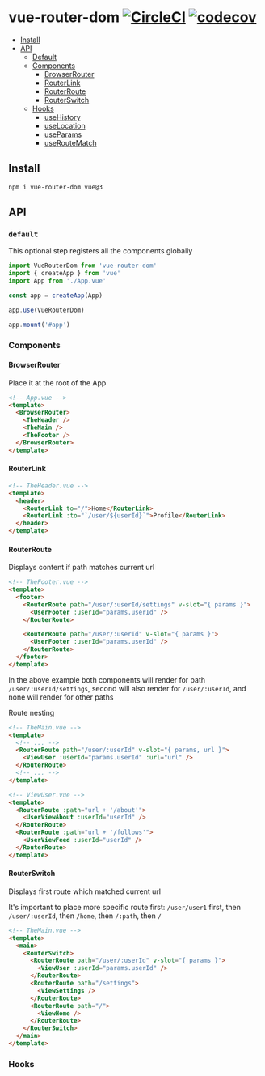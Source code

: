 # vue-router-dom [![CircleCI](https://circleci.com/gh/PatrykWalach/vue-router-dom.svg?style=svg)](https://circleci.com/gh/PatrykWalach/vue-router-dom) [![codecov](https://codecov.io/gh/PatrykWalach/vue-router-dom/branch/master/graph/badge.svg)](https://codecov.io/gh/PatrykWalach/vue-router-dom)


- [Install](#install)
- [API](#api)
  - [Default](#default)
  - [Components](#Components)
    - [BrowserRouter](#BrowserRouter)
    - [RouterLink](#RouterLink)
    - [RouterRoute](#RouterRoute)
    - [RouterSwitch](#RouterSwitch)
  - [Hooks](#hooks)
    - [useHistory](#useHistory)
    - [useLocation](#useLocation)
    - [useParams](#useParams)
    - [useRouteMatch](#useRouteMatch)

## Install

```sh
npm i vue-router-dom vue@3
```

## API

### `default`

This optional step registers all the components globally

```typescript
import VueRouterDom from 'vue-router-dom'
import { createApp } from 'vue'
import App from './App.vue'

const app = createApp(App)

app.use(VueRouterDom)

app.mount('#app')
```

### Components

#### BrowserRouter

Place it at the root of the App

```html
<!-- App.vue -->
<template>
  <BrowserRouter>
    <TheHeader />
    <TheMain />
    <TheFooter />
  </BrowserRouter>
</template>
```

#### RouterLink

```html
<!-- TheHeader.vue -->
<template>
  <header>
    <RouterLink to="/">Home</RouterLink>
    <RouterLink :to="`/user/${userId}`">Profile</RouterLink>
  </header>
</template>
```

#### RouterRoute

Displays content if path matches current url

```html
<!-- TheFooter.vue -->
<template>
  <footer>
    <RouterRoute path="/user/:userId/settings" v-slot="{ params }">
      <UserFooter :userId="params.userId" />
    </RouterRoute>

    <RouterRoute path="/user/:userId" v-slot="{ params }">
      <UserFooter :userId="params.userId" />
    </RouterRoute>
  </footer>
</template>
```

In the above example both components will render for path `/user/:userId/settings`, second will also render for `/user/:userId`, and none will render for other paths

Route nesting

```html
<!-- TheMain.vue -->
<template>
  <!-- ... -->
  <RouterRoute path="/user/:userId" v-slot="{ params, url }">
    <ViewUser :userId="params.userId" :url="url" />
  </RouterRoute>
  <!-- ... -->
</template>
```

```html
<!-- ViewUser.vue -->
<template>
  <RouterRoute :path="url + '/about'">
    <UserViewAbout :userId="userId" />
  </RouterRoute>
  <RouterRoute :path="url + '/follows'">
    <UserViewFeed :userId="userId" />
  </RouterRoute>
</template>
```

#### RouterSwitch

Displays first route which matched current url

It's important to place more specific route first: `/user/user1` first, then `/user/:userId`, then `/home`, then `/:path`, then `/`

```html
<!-- TheMain.vue -->
<template>
  <main>
    <RouterSwitch>
      <RouterRoute path="/user/:userId" v-slot="{ params }">
        <ViewUser :userId="params.userId" />
      </RouterRoute>
      <RouterRoute path="/settings">
        <ViewSettings />
      </RouterRoute>
      <RouterRoute path="/">
        <ViewHome />
      </RouterRoute>
    </RouterSwitch>
  </main>
</template>
```

### Hooks
